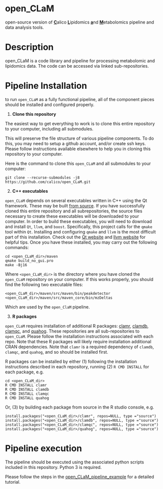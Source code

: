 # open_CLaM
open-source version of <ins>**C**</ins>alico <ins>**L**</ins>ipidomics <ins>**a**</ins>nd <ins>**M**</ins>etabolomics pipeline and data analysis tools.

# Description

open_CLaM is a code library and pipeline for processing metabolomic and lipidomics data.
The code can be accessed via linked sub-repositories.

# Pipeline Installation

to run `open_CLaM` as a fully functional pipeline, all of the component pieces should be installed and configured properly.

1. **Clone this repository**

The easiest way to get everything to work is to clone this entire repository to your computer,
including all submodules.

This will preserve the file structure of various pipeline components.
To do this, you may need to setup a github account, and/or create ssh keys.
Please follow instructions available elsewhere to help you in cloning this repository
to your computer.

Here is the command to clone this `open_CLaM` and all submodules to your computer:

```
git clone --recurse-submodules -j8 https://github.com/calico/open_CLaM.git
```

2. **C++ executables**

`open_CLaM` depends on several executables written in C++ using the Qt framework.
These may be built [from source](https://github.com/eugenemel/maven).  If you have
successfully cloned this entire repository and all subrepositories, the source files necessary to create these executables will be downloaded to your computer.
In order to build these executables, you will need to download and install `Qt`, `llvm`, and `boost`.
Specifically, this project calls for the `qmake` tool within `Qt`.
Installing and configuring `qmake` and `llvm` is the most difficult part of this installation.
Check out the [Qt website](https://www.qt.io/download) and [llvm website](https://llvm.org/) for helpful tips.
Once you have these installed, you may carry out the following commands:
```
cd <open_CLaM_dir>/maven
qmake build_no_gui.pro
make -Bj16
```
Where `<open_CLaM_dir>` is the directory where you have cloned the `open_CLaM` repository on your computer.
If this works properly, you should find the following two executable files:
```
<open_CLaM_dir>/maven/src/maven/bin/peakdetector
<open_CLaM_dir>/maven/src/maven_core/bin/mzDeltas
```
Which are used by the `open_ClaM` pipeline.

3. **R packages**

`open_CLaM` requires installation of additional R packages: [clamr](https://github.com/calico/clamr), [clamdb](https://github.com/calico/clamdb), [clamqc](https://github.com/calico/clamqc), and [quahog](https://github.com/calico/quahog).
These repositories are all sub-repositories to `open_CLaM`.
Please follow the installation instructions associated with each repo.
Note that these R packages will likely require installation additional CRAN dependencies.
Note that `clamr` is a required dependency of `clamdb`, `clamqc`, and `quahog`, and so
should be installed first.

R packages can be installed by either (1) following the installation instructions described
in each repository, running (2) `R CMD INSTALL` for each package, e.g.
```
cd <open_CLaM_dir>
R CMD INSTALL clamr
R CMD INSTALL clamdb
R CMD INSTALL clamqc
R CMD INSTALL quahog
```
Or, (3) by building each package from source in the R studio console, e.g.
```
install.packages("<open_CLaM_dir>/clamr", repos=NULL, type ="source")
install.packages("<open_CLaM_dir>/clamdb", repos=NULL, type ="source")
install.packages("<open_CLaM_dir>/clamqc", repos=NULL, type ="source")
install.packages("<open_CLaM_dir>/quahog", repos=NULL, type ="source")
```

# Pipeline execution
The pipeline should be executed using the associated python scripts included
in this repository.  Python 3 is required.

Please follow the steps in the [open_CLaM_pipeline_example]() for a detailed tutorial.